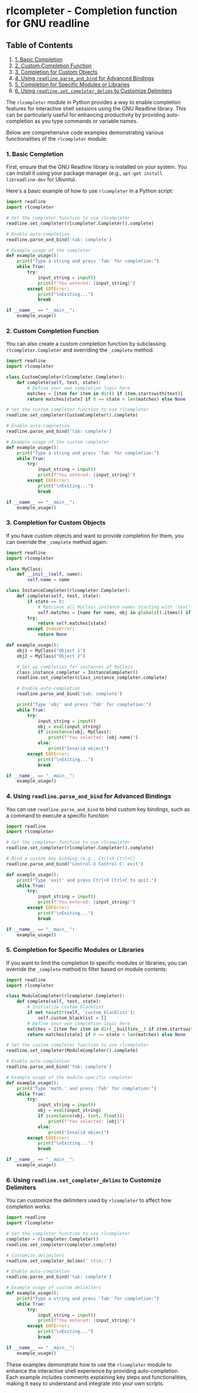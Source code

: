 # rlcompleter - Completion function for GNU readline
## Table of Contents

1. [1. Basic Completion](#1-basic-completion)
2. [2. Custom Completion Function](#2-custom-completion-function)
3. [3. Completion for Custom Objects](#3-completion-for-custom-objects)
4. [4. Using `readline.parse_and_bind` for Advanced Bindings](#4-using-readlineparse_and_bind-for-advanced-bindings)
5. [5. Completion for Specific Modules or Libraries](#5-completion-for-specific-modules-or-libraries)
6. [6. Using `readline.set_completer_delims` to Customize Delimiters](#6-using-readlineset_completer_delims-to-customize-delimiters)



The `rlcompleter` module in Python provides a way to enable completion features for interactive shell sessions using the GNU Readline library. This can be particularly useful for enhancing productivity by providing auto-completion as you type commands or variable names.

Below are comprehensive code examples demonstrating various functionalities of the `rlcompleter` module:

### 1. Basic Completion

First, ensure that the GNU Readline library is installed on your system. You can install it using your package manager (e.g., `apt-get install libreadline-dev` for Ubuntu).

Here's a basic example of how to use `rlcompleter` in a Python script:

```python
import readline
import rlcompleter

# Set the completer function to use rlcompleter
readline.set_completer(rlcompleter.Completer().complete)

# Enable auto-completion
readline.parse_and_bind('tab: complete')

# Example usage of the completer
def example_usage():
    print("Type a string and press 'Tab' for completion:")
    while True:
        try:
            input_string = input()
            print(f"You entered: {input_string}")
        except EOFError:
            print("\nExiting...")
            break

if __name__ == "__main__":
    example_usage()
```

### 2. Custom Completion Function

You can also create a custom completion function by subclassing `rlcompleter.Completer` and overriding the `_complete` method.

```python
import readline
import rlcompleter

class CustomCompleter(rlcompleter.Completer):
    def complete(self, text, state):
        # Define your own completion logic here
        matches = [item for item in dir() if item.startswith(text)]
        return matches[state] if 0 <= state < len(matches) else None

# Set the custom completer function to use rlcompleter
readline.set_completer(CustomCompleter().complete)

# Enable auto-completion
readline.parse_and_bind('tab: complete')

# Example usage of the custom completer
def example_usage():
    print("Type a string and press 'Tab' for completion:")
    while True:
        try:
            input_string = input()
            print(f"You entered: {input_string}")
        except EOFError:
            print("\nExiting...")
            break

if __name__ == "__main__":
    example_usage()
```

### 3. Completion for Custom Objects

If you have custom objects and want to provide completion for them, you can override the `_complete` method again:

```python
import readline
import rlcompleter

class MyClass:
    def __init__(self, name):
        self.name = name

class InstanceCompleter(rlcompleter.Completer):
    def complete(self, text, state):
        if state == 0:
            # Retrieve all MyClass instance names starting with 'text'
            self.matches = [name for name, obj in globals().items() if isinstance(obj, MyClass) and name.startswith(text)]
        try:
            return self.matches[state]
        except IndexError:
            return None

def example_usage():
    obj1 = MyClass("Object 1")
    obj2 = MyClass("Object 2")

    # Set up completion for instances of MyClass
    class_instance_completer = InstanceCompleter()
    readline.set_completer(class_instance_completer.complete)

    # Enable auto-completion
    readline.parse_and_bind('tab: complete')

    print("Type 'obj' and press 'Tab' for completion:")
    while True:
        try:
            input_string = input()
            obj = eval(input_string)
            if isinstance(obj, MyClass):
                print(f"You selected: {obj.name}")
            else:
                print("Invalid object")
        except EOFError:
            print("\nExiting...")
            break

if __name__ == "__main__":
    example_usage()
```

### 4. Using `readline.parse_and_bind` for Advanced Bindings

You can use `readline.parse_and_bind` to bind custom key bindings, such as a command to execute a specific function:

```python
import readline
import rlcompleter

# Set the completer function to use rlcompleter
readline.set_completer(rlcompleter.Completer().complete)

# Bind a custom key binding (e.g., Ctrl+X Ctrl+C)
readline.parse_and_bind('Control-X Control-C: exit')

def example_usage():
    print("Type 'exit' and press Ctrl+X Ctrl+C to quit.")
    while True:
        try:
            input_string = input()
            print(f"You entered: {input_string}")
        except EOFError:
            print("\nExiting...")
            break

if __name__ == "__main__":
    example_usage()
```

### 5. Completion for Specific Modules or Libraries

If you want to limit the completion to specific modules or libraries, you can override the `_complete` method to filter based on module contents:

```python
import readline
import rlcompleter

class ModuleCompleter(rlcompleter.Completer):
    def complete(self, text, state):
        # Initialize custom_blacklist
        if not hasattr(self, 'custom_blacklist'):
            self.custom_blacklist = []
        # Define your own completion logic here
        matches = [item for item in dir(__builtins__) if item.startswith(text) and item not in self.custom_blacklist]
        return matches[state] if 0 <= state < len(matches) else None

# Set the custom completer function to use rlcompleter
readline.set_completer(ModuleCompleter().complete)

# Enable auto-completion
readline.parse_and_bind('tab: complete')

# Example usage of the module-specific completer
def example_usage():
    print("Type 'math.' and press 'Tab' for completion:")
    while True:
        try:
            input_string = input()
            obj = eval(input_string)
            if isinstance(obj, (int, float)):
                print(f"You selected: {obj}")
            else:
                print("Invalid object")
        except EOFError:
            print("\nExiting...")
            break

if __name__ == "__main__":
    example_usage()
```

### 6. Using `readline.set_completer_delims` to Customize Delimiters

You can customize the delimiters used by `rlcompleter` to affect how completion works:

```python
import readline
import rlcompleter

# Set the completer function to use rlcompleter
completer = rlcompleter.Completer()
readline.set_completer(completer.complete)

# Customize delimiters
readline.set_completer_delims(' \t\n;:')

# Enable auto-completion
readline.parse_and_bind('tab: complete')

# Example usage of custom delimiters
def example_usage():
    print("Type a string and press 'Tab' for completion:")
    while True:
        try:
            input_string = input()
            print(f"You entered: {input_string}")
        except EOFError:
            print("\nExiting...")
            break

if __name__ == "__main__":
    example_usage()
```

These examples demonstrate how to use the `rlcompleter` module to enhance the interactive shell experience by providing auto-completion. Each example includes comments explaining key steps and functionalities, making it easy to understand and integrate into your own scripts.
